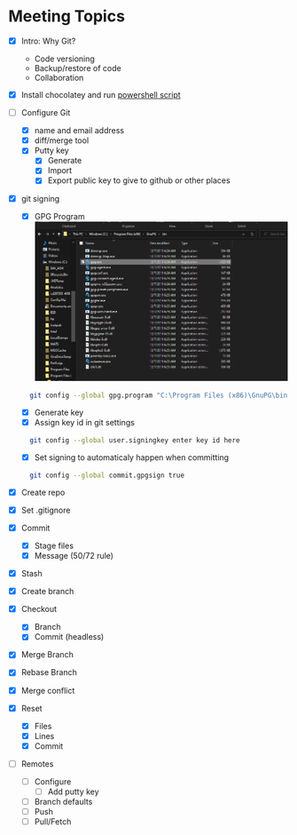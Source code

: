 # Meeting Topics

- [x] Intro: Why Git?
  - Code versioning
  - Backup/restore of code
  - Collaboration
- [x] Install chocolatey and run [powershell script](install.ps1)
- [ ] Configure Git
  - [x] name and email address
  - [x] diff/merge tool
  - [x] Putty key
    - [x] Generate
    - [x] Import
    - [x] Export public key to give to github or other places
- [x] git signing
  - [x] GPG Program
![GPG Location](/assets/GPG%20Location.png)

  ```bash
    git config --global gpg.program "C:\Program Files (x86)\GnuPG\bin\gpg.exe"
  ```

  - [x] Generate key
  - [x] Assign key id in git settings

  ```bash
    git config --global user.signingkey enter key id here
  ```

  - [x] Set signing to automaticaly happen when committing

  ```bash
    git config --global commit.gpgsign true
  ```

- [x] Create repo
- [x] Set .gitignore
- [x] Commit
  - [x] Stage files
  - [x] Message (50/72 rule)
- [x] Stash
- [x] Create branch
- [x] Checkout
  - [x] Branch
  - [x] Commit (headless)
- [x] Merge Branch
- [x] Rebase Branch
- [x] Merge conflict
- [x] Reset
  - [x] Files
  - [x] Lines
  - [x] Commit
- [ ] Remotes
  - [ ] Configure
    - [ ] Add putty key
  - [ ] Branch defaults
  - [ ] Push
  - [ ] Pull/Fetch
